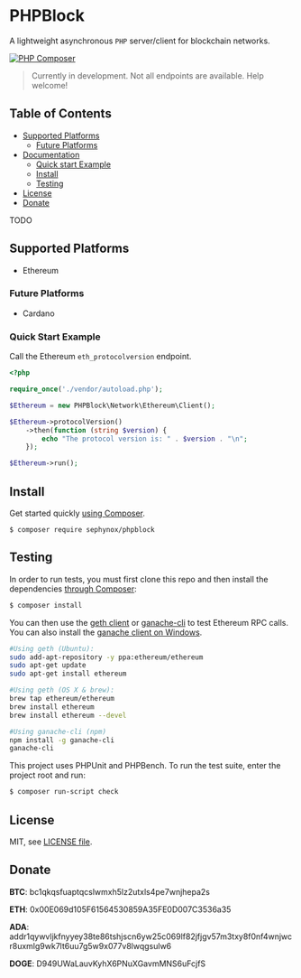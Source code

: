 # PHPBlock
A lightweight asynchronous `PHP` server/client for blockchain networks.

[![PHP Composer](https://github.com/sephynox/phpblock/actions/workflows/php.yml/badge.svg?branch=main)](https://github.com/sephynox/phpblock/actions/workflows/php.yml)

> Currently in development. Not all endpoints are available. Help welcome!

Table of Contents
-----------------
  - [Supported Platforms](#supported-platforms)
    - [Future Platforms](#future-platforms)
  - [Documentation](#documentation)
    - [Quick start Example](#quick-start-example)
    - [Install](#install)
    - [Testing](#testing)
  - [License](#license)
  - [Donate](#donate)

TODO

## Supported Platforms

* Ethereum

### Future Platforms

* Cardano
### Quick Start Example
Call the Ethereum `eth_protocolversion` endpoint.
```php
<?php

require_once('./vendor/autoload.php');

$Ethereum = new PHPBlock\Network\Ethereum\Client();

$Ethereum->protocolVersion()
    ->then(function (string $version) {
        echo "The protocol version is: " . $version . "\n";
    });

$Ethereum->run();
```
## Install
Get started quickly [using Composer](https://getcomposer.org).
```
$ composer require sephynox/phpblock
```
## Testing

In order to run tests, you must first clone this repo and then install the 
dependencies [through Composer](https://getcomposer.org):

```bash
$ composer install
```
You can then use the 
[geth client](https://geth.ethereum.org/docs/install-and-build/installing-geth) 
or [ganache-cli](https://github.com/trufflesuite/ganache-cli) to test 
Ethereum RPC calls. You can also install the 
[ganache client on Windows](https://www.trufflesuite.com/ganache).
```bash
#Using geth (Ubuntu):
sudo add-apt-repository -y ppa:ethereum/ethereum
sudo apt-get update
sudo apt-get install ethereum

#Using geth (OS X & brew):
brew tap ethereum/ethereum
brew install ethereum
brew install ethereum --devel

#Using ganache-cli (npm)
npm install -g ganache-cli
ganache-cli
```

This project uses PHPUnit and PHPBench. To run the test suite, enter the 
project root and run:
```bash
$ composer run-script check
```

## License

MIT, see [LICENSE file](LICENSE).

## Donate
**BTC**: bc1qkqsfuaptqcslwmxh5lz2utxls4pe7wnjhepa2s

**ETH**: 0x00E069d105F61564530859A35FE0D007C3536a35

**ADA**: addr1qywvljkfnyyey38te86tshjscn6yw25c069lf82jfjgv57m3txy8f0nf4wnjwcr8uxmlg9wk7lt6uu7g5w9x077v8lwqgsulw6

**DOGE**: D949UWaLauvKyhX6PNuXGavmMNS6uFcjfS
